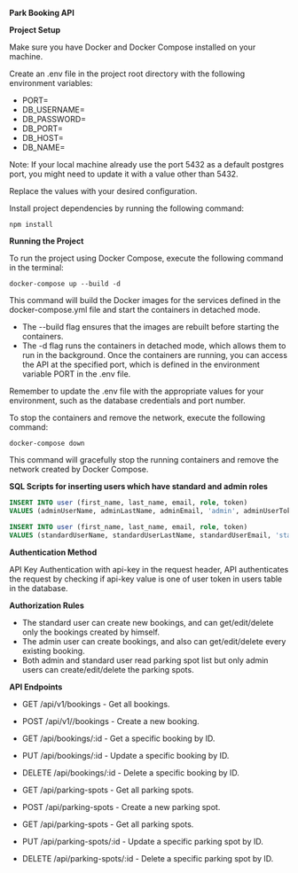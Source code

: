**Park Booking API**

**Project Setup**

Make sure you have Docker and Docker Compose installed on your machine.

Create an .env file in the project root directory with the following environment variables:

- PORT=
- DB_USERNAME=
- DB_PASSWORD=
- DB_PORT=
- DB_HOST=
- DB_NAME=

Note: If your local machine already use the port 5432 as a default postgres port, you might need to update it with a value other than 5432.

Replace the values with your desired configuration.

Install project dependencies by running the following command:

```npm install```

**Running the Project**

To run the project using Docker Compose, execute the following command in the terminal:

```docker-compose up --build -d```

This command will build the Docker images for the services defined in the docker-compose.yml file and start the containers in detached mode.

- The --build flag ensures that the images are rebuilt before starting the containers.
- The -d flag runs the containers in detached mode, which allows them to run in the background.
Once the containers are running, you can access the API at the specified port, which is defined in the environment variable PORT in the .env file.

Remember to update the .env file with the appropriate values for your environment, such as the database credentials and port number.

To stop the containers and remove the network, execute the following command:

```docker-compose down```

This command will gracefully stop the running containers and remove the network created by Docker Compose.

**SQL Scripts for inserting users which have standard and admin roles**

```sql
INSERT INTO user (first_name, last_name, email, role, token)
VALUES (adminUserName, adminLastName, adminEmail, 'admin', adminUserToken);

INSERT INTO user (first_name, last_name, email, role, token)
VALUES (standardUserName, standardUserLastName, standardUserEmail, 'standard', standardUserToken);
```

**Authentication Method**

API Key Authentication with api-key in the request header, API authenticates the request by checking if api-key value is one of user token in users table in the database.

**Authorization Rules**

- The standard user can create new bookings, and can get/edit/delete only the bookings created by himself.
- The admin user can create bookings, and also can get/edit/delete every existing booking.
- Both admin and standard user read parking spot list but only admin users can create/edit/delete the parking spots.

**API Endpoints**

- GET /api/v1/bookings - Get all bookings.

- POST /api/v1//bookings - Create a new booking.

- GET /api/bookings/:id - Get a specific booking by ID.

- PUT /api/bookings/:id - Update a specific booking by ID.

- DELETE /api/bookings/:id - Delete a specific booking by ID.

- GET /api/parking-spots - Get all parking spots.

- POST /api/parking-spots - Create a new parking spot.

- GET /api/parking-spots - Get all parking spots.

- PUT /api/parking-spots/:id - Update a specific parking spot by ID.

- DELETE /api/parking-spots/:id - Delete a specific parking spot by ID.
